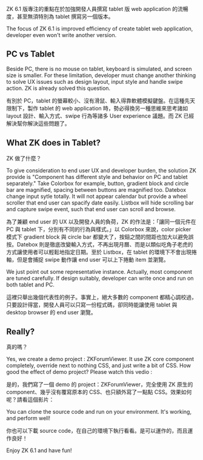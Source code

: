 ZK 6.1 版專注的重點在於加強開發人員撰寫 tablet 版 web application 的流暢度，甚至無須特別為 tablet 撰寫另一個版本。

The focus of ZK 6.1 is improved efficiency of create tablet web application, developer even won't write another version.

PC vs Tablet
------------

Beside PC, there is no mouse on tablet, keyboard is simulated, and screen size is smaller. For these limitation, developer must change another thinking to solve UX issues such as design layout, input style and handle swipe action. ZK is already solved this question.

有別於 PC，tablet 的螢幕較小、沒有滑鼠、輸入得靠軟體模擬鍵盤。在這種先天限制下，製作 tablet 的 web application 時，勢必得換另一種思維來思考諸如 layout 設計、輸入方式、swipe 行為等諸多 User experience 議題。而 ZK 已經解決幫你解決這些問題了。

What ZK does in Tablet?
-----------------------

ZK 做了什麼？

To give consideration to end user UX and developer burden, the solution ZK provide is "Component has different style and behavior on PC and tablet separately." Take Colorbox for example, button, gradient block and circle bar are magnified, spacing between buttons are magnified too. Datebox change input sytle totally. It will not appear calendar but provide a wheel scroller that end user can spacify date easily. Listbox will hide scrolling bar and capture swipe event, such that end user can scroll and browse.

為了兼顧 end user 的 UX 以及開發人員的負荷，ZK 的作法是：「讓同一個元件在 PC 與 tablet 下，分別有不同的行為與樣式。」以 Colorbox 來說，color picker 模式下 gradient block 與 circle bar 都變大了，按鈕之間的間距也加大以避免誤按。Datebox 則是徹底改變輸入方式，不再出現月曆、而是以類似吃角子老虎的方式讓使用者可以輕鬆地指定日期。至於 Listbox，在 tablet 的環境下不會出現捲軸，但是會捕捉 swipe 動作讓 end user 可以上下捲動 item 並瀏覽。

We just point out some representative instance. Actually, most component are tuned carefully. If design suitably, developer can write once and run on both tablet and PC.

這裡只舉出幾個代表性的例子。事實上，絕大多數的 component 都精心調校過，只要設計得當，開發人員可以只寫一份程式碼，卻同時能讓使用 tablet 與 desktop browser 的 end user 瀏覽。

Really?
-------
真的嗎？

Yes, we create a demo project : ZKForumViewer. It use ZK core component completely, override next to nothing CSS, and just write a bit of CSS. How good the effect of demo project? Please watch this vedio :

是的，我們寫了一個 demo 的 project：ZKForumViewer，完全使用 ZK 原生的 component、幾乎沒有覆寫原本的 CSS、也只額外寫了一點點 CSS。效果如何呢？請看這個影片：

<vedio>

You can clone the source code and run on your environment. It's working, and perform well!

你也可以下載 source code，在自己的環境下執行看看。是可以運作的，而且運作良好！

Enjoy ZK 6.1 and have fun!